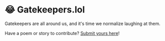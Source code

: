 # 😂 Gatekeepers.lol

Gatekeepers are all around us, and it's time we normalize laughing at them. 

Have a poem or story to contribute? [Submit yours here](https://github.com/glenn-sorrentino/gatekeepers.lol/issues/new/choose)!
